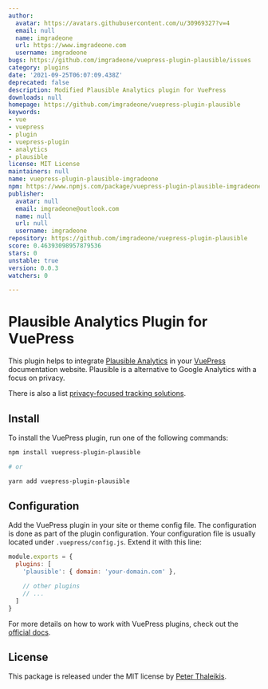 ```yaml
---
author:
  avatar: https://avatars.githubusercontent.com/u/30969327?v=4
  email: null
  name: imgradeone
  url: https://www.imgradeone.com
  username: imgradeone
bugs: https://github.com/imgradeone/vuepress-plugin-plausible/issues
category: plugins
date: '2021-09-25T06:07:09.438Z'
deprecated: false
description: Modified Plausible Analytics plugin for VuePress
downloads: null
homepage: https://github.com/imgradeone/vuepress-plugin-plausible
keywords:
- vue
- vuepress
- plugin
- vuepress-plugin
- analytics
- plausible
license: MIT License
maintainers: null
name: vuepress-plugin-plausible-imgradeone
npm: https://www.npmjs.com/package/vuepress-plugin-plausible-imgradeone
publisher:
  avatar: null
  email: imgradeone@outlook.com
  name: null
  url: null
  username: imgradeone
repository: https://github.com/imgradeone/vuepress-plugin-plausible
score: 0.46393098957879536
stars: 0
unstable: true
version: 0.0.3
watchers: 0

---
```


# Plausible Analytics Plugin for VuePress

This plugin helps to integrate [Plausible Analytics](https://plausible.io/) in your [VuePress](https://vuepress.vuejs.org/) documentation website. Plausible is a alternative to Google Analytics with a focus on privacy.

There is also a list [privacy-focused tracking solutions](https://github.com/spekulatius/awesome-privacy-friendly-web-analytics).


## Install

To install the VuePress plugin, run one of the following commands:

```sh
npm install vuepress-plugin-plausible

# or

yarn add vuepress-plugin-plausible
```


## Configuration

Add the VuePress plugin in your site or theme config file. The configuration is done as part of the plugin configuration. Your configuration file is usually located under `.vuepress/config.js`. Extend it with this line:

```js
module.exports = {
  plugins: [
    'plausible': { domain: 'your-domain.com' },

    // other plugins
    // ...
  ]
}
```

For more details on how to work with VuePress plugins, check out the [official docs](https://vuepress.vuejs.org/plugin/using-a-plugin.html).


## License

This package is released under the MIT license by [Peter Thaleikis](https://peterthaleikis.com).
